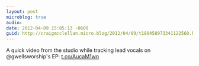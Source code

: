 ```yaml
---
layout: post
microblog: true
audio: 
date: 2012-04-09 15:05:13 -0600
guid: http://craigmcclellan.micro.blog/2012/04/09/t189458973341122560.html
---
```

A quick video from the studio while tracking lead vocals on @gwellsworship's EP:
[t.co/AucaM1wn](http://t.co/AucaM1wn)

